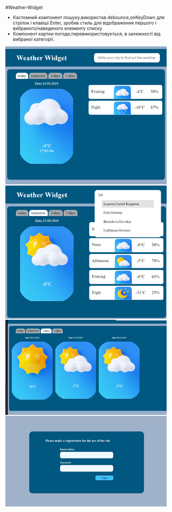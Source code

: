  #Weather-Widget
 <ul>
  <li>Кастомний компонент пошуку,використав debounce,onKeyDown для стрілок і клавіші Enter, зробив стиль для відображення першого і вибраного/наведеного елементу списку</li>
  <li>Компонент картки погоди,перевикористовується, в залежності від вибраної категорії.</li>
 </ul>
<img src="/public/screenshots/screenshot2.png" alt="Screenshot project">
<img src="/public/screenshots/screenshot3.png" alt="Screenshot project">
<img src="/public/screenshots/screenshot4.png" alt="Screenshot project">
<img src="/public/screenshots/screenshot1.png" alt="Screenshot project">
